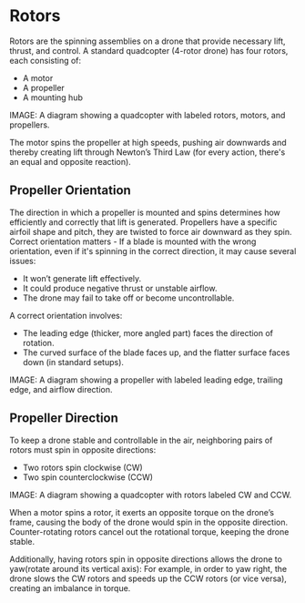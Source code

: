 # Rotors

Rotors are the spinning assemblies on a drone that provide necessary lift, thrust, and control. 
A standard quadcopter (4-rotor drone) has four rotors, each consisting of:

- A motor
- A propeller
- A mounting hub

IMAGE: A diagram showing a quadcopter with labeled rotors, motors, and propellers.

The motor spins the propeller at high speeds, pushing air downwards and thereby creating lift through Newton’s Third Law (for every action, there's an equal and opposite reaction). 

## Propeller Orientation
The direction in which a propeller is mounted and spins determines how efficiently and correctly that lift is generated.
Propellers have a specific airfoil shape and pitch, they are twisted to force air downward as they spin. 
Correct orientation matters - If a blade is mounted with the wrong orientation, even if it's spinning in the correct direction, it may cause several issues:

- It won’t generate lift effectively.
- It could produce negative thrust or unstable airflow.
- The drone may fail to take off or become uncontrollable.

A correct orientation involves:

- The leading edge (thicker, more angled part) faces the direction of rotation.
- The curved surface of the blade faces up, and the flatter surface faces down (in standard setups).

IMAGE: A diagram showing a propeller with labeled leading edge, trailing edge, and airflow direction.

## Propeller Direction

To keep a drone stable and controllable in the air, neighboring pairs of rotors must spin in opposite directions:

- Two rotors spin clockwise (CW)
- Two spin counterclockwise (CCW)

IMAGE: A diagram showing a quadcopter with rotors labeled CW and CCW.

When a motor spins a rotor, it exerts an opposite torque on the drone’s frame, 
causing the body of the drone would spin in the opposite direction.
Counter-rotating rotors cancel out the rotational torque, keeping the drone stable.

Additionally, having rotors spin in opposite directions allows the drone to yaw(rotate around its vertical axis):
For example, in order to yaw right, the drone slows the CW rotors and speeds up the CCW rotors (or vice versa), creating an imbalance in torque.